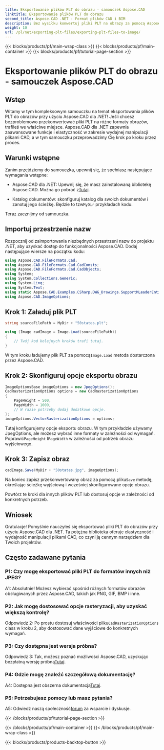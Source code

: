 ```yaml
---
title: Eksportowanie plików PLT do obrazu - samouczek Aspose.CAD
linktitle: Eksportowanie plików PLT do obrazu
second_title: Aspose.CAD .NET - Format plików CAD i BIM
description: Bez wysiłku konwertuj pliki PLT na obrazy za pomocą Aspose.CAD dla .NET. Poznaj elastyczne opcje i bezproblemową integrację na potrzeby manipulacji plikami CAD.
weight: 10
url: /pl/net/exporting-plt-files/exporting-plt-files-to-image/
---
```


{{< blocks/products/pf/main-wrap-class >}}
{{< blocks/products/pf/main-container >}}
{{< blocks/products/pf/tutorial-page-section >}}

# Eksportowanie plików PLT do obrazu - samouczek Aspose.CAD

## Wstęp

Witamy w tym kompleksowym samouczku na temat eksportowania plików PLT do obrazów przy użyciu Aspose.CAD dla .NET! Jeśli chcesz bezproblemowo przekonwertować pliki PLT na różne formaty obrazów, trafiłeś we właściwe miejsce. Aspose.CAD dla .NET zapewnia zaawansowane funkcje i elastyczność w zakresie wydajnej manipulacji plikami CAD, a w tym samouczku przeprowadzimy Cię krok po kroku przez proces.

## Warunki wstępne

Zanim przejdziemy do samouczka, upewnij się, że spełniasz następujące wymagania wstępne:

-  Aspose.CAD dla .NET: Upewnij się, że masz zainstalowaną bibliotekę Aspose.CAD. Można go pobrać z[Tutaj](https://releases.aspose.com/cad/net/).

-  Katalog dokumentów: skonfiguruj katalog dla swoich dokumentów i zanotuj jego ścieżkę. Będzie to tzw`MyDir` przykładach kodu.

Teraz zacznijmy od samouczka.

## Importuj przestrzenie nazw

Rozpocznij od zaimportowania niezbędnych przestrzeni nazw do projektu .NET, aby uzyskać dostęp do funkcjonalności Aspose.CAD. Dodaj następujące wiersze na początku kodu:

```csharp
using Aspose.CAD.FileFormats.Cad;
using Aspose.CAD.FileFormats.Cad.CadConsts;
using Aspose.CAD.FileFormats.Cad.CadObjects;
using System;
using System.Collections.Generic;
using System.Linq;
using System.Text;
using static Aspose.CAD.Examples.CSharp.DWG_Drawings.SupportMLeaderEntityForDWGFormat;
using Aspose.CAD.ImageOptions;
```

## Krok 1: Załaduj plik PLT

```csharp
string sourceFilePath = MyDir + "50states.plt";

using (Image cadImage = Image.Load(sourceFilePath))
{
    // Twój kod kolejnych kroków trafi tutaj.
}
```

 W tym kroku ładujemy plik PLT za pomocą`Image.Load` metoda dostarczona przez Aspose.CAD.

## Krok 2: Skonfiguruj opcje eksportu obrazu

```csharp
ImageOptionsBase imageOptions = new JpegOptions();
CadRasterizationOptions options = new CadRasterizationOptions
{
    PageHeight = 500,
    PageWidth = 1000,
    // W razie potrzeby dodaj dodatkowe opcje.
};
imageOptions.VectorRasterizationOptions = options;
```

 Tutaj konfigurujemy opcje eksportu obrazu. W tym przykładzie używamy JpegOptions, ale możesz wybrać inne formaty w zależności od wymagań. Poprawić`PageHeight` I`PageWidth` w zależności od potrzeb obrazu wyjściowego.

## Krok 3: Zapisz obraz

```csharp
cadImage.Save(MyDir + "50states.jpg", imageOptions);
```

 Na koniec zapisz przekonwertowany obraz za pomocą pliku`Save` metodę, określając ścieżkę wyjściową i wcześniej skonfigurowane opcje obrazu.

Powtórz te kroki dla innych plików PLT lub dostosuj opcje w zależności od konkretnych potrzeb.

## Wniosek

Gratulacje! Pomyślnie nauczyłeś się eksportować pliki PLT do obrazów przy użyciu Aspose.CAD dla .NET. Ta potężna biblioteka oferuje elastyczność i wydajność manipulacji plikami CAD, co czyni ją cennym narzędziem dla Twoich projektów.

## Często zadawane pytania

### P1: Czy mogę eksportować pliki PLT do formatów innych niż JPEG?

A1: Absolutnie! Możesz wybierać spośród różnych formatów obrazów obsługiwanych przez Aspose.CAD, takich jak PNG, GIF, BMP i inne.

### P2: Jak mogę dostosować opcje rasteryzacji, aby uzyskać większą kontrolę?

 Odpowiedź 2: Po prostu dostosuj właściwości pliku`CadRasterizationOptions` class w kroku 2, aby dostosować dane wyjściowe do konkretnych wymagań.

### P3: Czy dostępna jest wersja próbna?

 Odpowiedź 3: Tak, możesz poznać możliwości Aspose.CAD, uzyskując bezpłatną wersję próbną[Tutaj](https://releases.aspose.com/).

### P4: Gdzie mogę znaleźć szczegółową dokumentację?

 A4: Dostępna jest obszerna dokumentacja[Tutaj](https://reference.aspose.com/cad/net/).

### P5: Potrzebujesz pomocy lub masz pytania?

 A5: Odwiedź naszą społeczność[forum](https://forum.aspose.com/c/cad/19) za wsparcie i dyskusje.

{{< /blocks/products/pf/tutorial-page-section >}}

{{< /blocks/products/pf/main-container >}}
{{< /blocks/products/pf/main-wrap-class >}}

{{< blocks/products/products-backtop-button >}}
